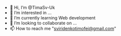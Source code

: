 - 👋 Hi, I’m @TimaSv-Uk
- 👀 I’m interested in ...
- 🌱 I’m currently learning Web development 
- 💞️ I’m looking to collaborate on ...
- 📫 How to reach me "sviridenkotimofei@gmail.com"

<!---
TimaSv-Uk/TimaSv-Uk is a ✨ special ✨ repository because its `README.md` (this file) appears on your GitHub profile.
You can click the Preview link to take a look at your changes.
--->
